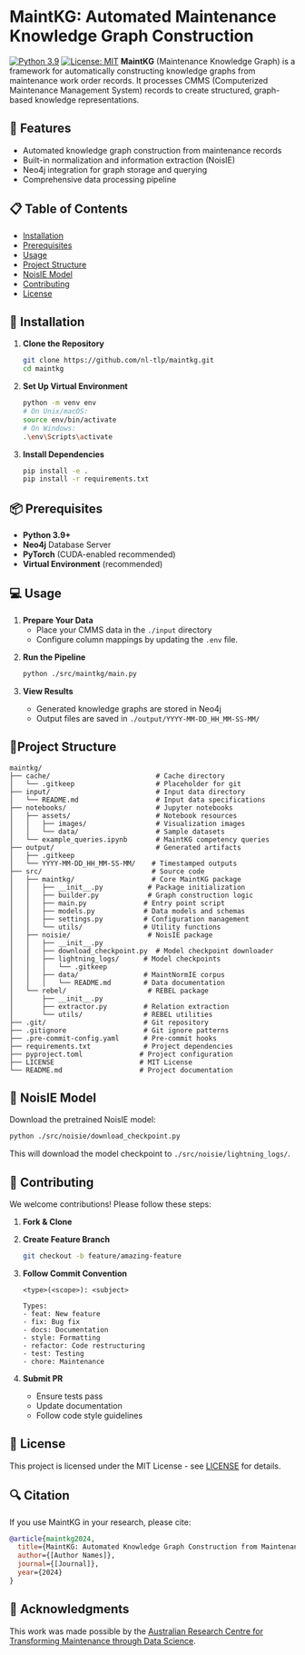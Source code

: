 # MaintKG: Automated Maintenance Knowledge Graph Construction
[![Python 3.9](https://img.shields.io/badge/python-3.9-blue.svg)](https://www.python.org/downloads/release/python-390/)
[![License: MIT](https://img.shields.io/badge/License-MIT-yellow.svg)](https://opensource.org/licenses/MIT)
**MaintKG** (Maintenance Knowledge Graph) is a framework for automatically constructing knowledge graphs from maintenance work order records. It processes CMMS (Computerized Maintenance Management System) records to create structured, graph-based knowledge representations.

## 🚀 Features

- Automated knowledge graph construction from maintenance records
- Built-in normalization and information extraction (NoisIE)
- Neo4j integration for graph storage and querying
- Comprehensive data processing pipeline

## 📋 Table of Contents

- [Installation](#-installation)
- [Prerequisites](#-prerequisites)
- [Usage](#-usage)
- [Project Structure](#-project-structure)
- [NoisIE Model](#-noisie-model)
- [Contributing](#-contributing)
- [License](#-license)

## 🔧 Installation

1. **Clone the Repository**
   ```bash
   git clone https://github.com/nl-tlp/maintkg.git
   cd maintkg
   ```

2. **Set Up Virtual Environment**
   ```bash
   python -m venv env
   # On Unix/macOS:
   source env/bin/activate
   # On Windows:
   .\env\Scripts\activate
   ```

3. **Install Dependencies**
   ```bash
   pip install -e .
   pip install -r requirements.txt
   ```

## 📦 Prerequisites

- **Python 3.9+**
- **Neo4j** Database Server
- **PyTorch** (CUDA-enabled recommended)
- **Virtual Environment** (recommended)

## 💻 Usage

1. **Prepare Your Data**
   - Place your CMMS data in the `./input` directory
   - Configure column mappings by updating the `.env` file.

<!-- TODO add more details about the .env file -->
<!-- TODO make a note that the defaults of the .env are currently those that are used in the thesis Chapter/paper -->

2. **Run the Pipeline**
   ```bash
   python ./src/maintkg/main.py
   ```

3. **View Results**
   - Generated knowledge graphs are stored in Neo4j
   - Output files are saved in `./output/YYYY-MM-DD_HH_MM-SS-MM/`

##  📁Project Structure
```plaintext
maintkg/
├── cache/                          # Cache directory
│   └── .gitkeep                    # Placeholder for git
├── input/                          # Input data directory
│   └── README.md                   # Input data specifications
├── notebooks/                      # Jupyter notebooks
│   ├── assets/                     # Notebook resources
│   │   ├── images/                 # Visualization images
│   │   └── data/                   # Sample datasets
│   └── example_queries.ipynb       # MaintKG competency queries
├── output/                         # Generated artifacts
│   ├── .gitkeep
│   └── YYYY-MM-DD_HH_MM-SS-MM/    # Timestamped outputs
├── src/                           # Source code
│   ├── maintkg/                   # Core MaintKG package
│   │   ├── __init__.py           # Package initialization
│   │   ├── builder.py            # Graph construction logic
│   │   ├── main.py              # Entry point script
│   │   ├── models.py            # Data models and schemas
│   │   ├── settings.py          # Configuration management
│   │   └── utils/               # Utility functions
│   ├── noisie/                   # NoisIE package
│   │   ├── __init__.py
│   │   ├── download_checkpoint.py  # Model checkpoint downloader
│   │   ├── lightning_logs/      # Model checkpoints
│   │   │   └── .gitkeep
│   │   ├── data/                # MaintNormIE corpus
│   │   │   └── README.md        # Data documentation
│   └── rebel/                    # REBEL package
│       ├── __init__.py
│       ├── extractor.py         # Relation extraction
│       └── utils/               # REBEL utilities
├── .git/                        # Git repository
├── .gitignore                   # Git ignore patterns
├── .pre-commit-config.yaml      # Pre-commit hooks
├── requirements.txt             # Project dependencies
├── pyproject.toml              # Project configuration
├── LICENSE                     # MIT License
└── README.md                   # Project documentation
```

## 🤖 NoisIE Model

Download the pretrained NoisIE model:

```bash
python ./src/noisie/download_checkpoint.py
```

This will download the model checkpoint to `./src/noisie/lightning_logs/`.


## 🤝 Contributing

We welcome contributions! Please follow these steps:

1. **Fork & Clone**
2. **Create Feature Branch**
   ```bash
   git checkout -b feature/amazing-feature
   ```

3. **Follow Commit Convention**
   ```
   <type>(<scope>): <subject>

   Types:
   - feat: New feature
   - fix: Bug fix
   - docs: Documentation
   - style: Formatting
   - refactor: Code restructuring
   - test: Testing
   - chore: Maintenance
   ```

4. **Submit PR**
   - Ensure tests pass
   - Update documentation
   - Follow code style guidelines


## 📄 License

This project is licensed under the MIT License - see [LICENSE](LICENSE) for details.

## 🔍 Citation

If you use MaintKG in your research, please cite:
```bibtex
@article{maintkg2024,
  title={MaintKG: Automated Knowledge Graph Construction from Maintenance Records},
  author={[Author Names]},
  journal={[Journal]},
  year={2024}
}
```

## 🙏 Acknowledgments

This work was made possible by the [Australian Research Centre for Transforming Maintenance through Data Science](https://www.maintenance.org.au/display/PUBLIC).
